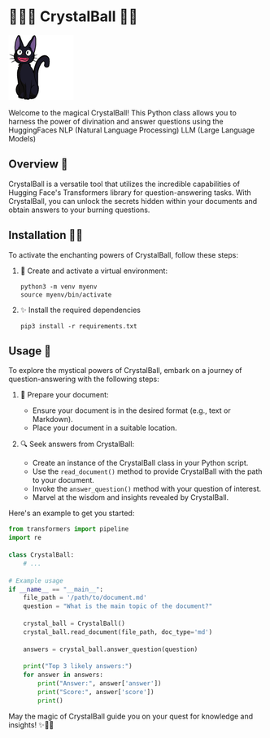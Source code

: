 # 🧙‍♀️🔮 CrystalBall 🌙✨

![img1](api/imgs/jij.png)

Welcome to the magical CrystalBall! This Python class allows you to harness the power of divination and answer questions using the HuggingFaces NLP (Natural Language Processing) LLM (Large Language Models)

## Overview 🌟

CrystalBall is a versatile tool that utilizes the incredible capabilities of Hugging Face's Transformers library for question-answering tasks. With CrystalBall, you can unlock the secrets hidden within your documents and obtain answers to your burning questions.

## Installation 🧪🔬

To activate the enchanting powers of CrystalBall, follow these steps:

1. 🧹 Create and activate a virtual environment:
   ```shell
   python3 -m venv myenv
   source myenv/bin/activate
   ```


2. ✨ Install the required dependencies

    ```shell
    pip3 install -r requirements.txt
    ```
## Usage 🌟

To explore the mystical powers of CrystalBall, embark on a journey of question-answering with the following steps:

1. 🔮 Prepare your document:
   - Ensure your document is in the desired format (e.g., text or Markdown).
   - Place your document in a suitable location.

2. 🔍 Seek answers from CrystalBall:
   - Create an instance of the CrystalBall class in your Python script.
   - Use the `read_document()` method to provide CrystalBall with the path to your document.
   - Invoke the `answer_question()` method with your question of interest.
   - Marvel at the wisdom and insights revealed by CrystalBall.

Here's an example to get you started:

```python
from transformers import pipeline
import re

class CrystalBall:
    # ...

# Example usage
if __name__ == "__main__":
    file_path = '/path/to/document.md'
    question = "What is the main topic of the document?"

    crystal_ball = CrystalBall()
    crystal_ball.read_document(file_path, doc_type='md')

    answers = crystal_ball.answer_question(question)

    print("Top 3 likely answers:")
    for answer in answers:
        print("Answer:", answer['answer'])
        print("Score:", answer['score'])
        print()
```

May the magic of CrystalBall guide you on your quest for knowledge and insights! ✨🔮🌙

